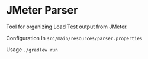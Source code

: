 # JMeter Parser

Tool for organizing Load Test output from JMeter.

Configuration
In `src/main/resources/parser.properties`

Usage
`./gradlew run`